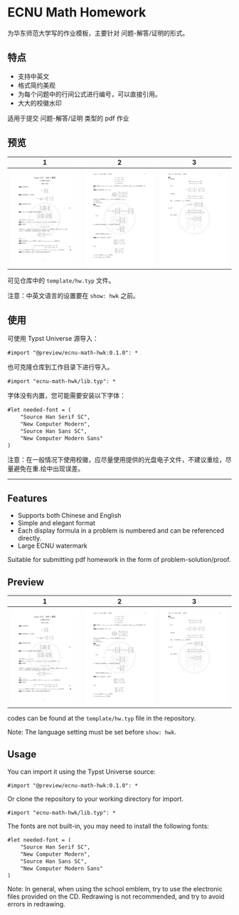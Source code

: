 # ECNU Math Homework 

为华东师范大学写的作业模板，主要针对 问题-解答/证明的形式。

## 特点
- 支持中英文
- 格式简约美观
- 为每个问题中的行间公式进行编号，可以直接引用。
- 大大的校徽水印

适用于提交 问题-解答/证明 类型的 pdf 作业

## 预览
| 1                    | 2                  | 3                |
| ----------------------- | --------------------- | --------------------- |
| ![封面](pic/1.png) | ![内容页1](pic/2.png) | ![内容页2](pic/3.png) |

可见仓库中的 `template/hw.typ` 文件。

注意：中英文语言的设置要在 `show: hwk` 之前。

## 使用


可使用 Typst Universe 源导入：

```typ
#import "@preview/ecnu-math-hwk:0.1.0": *
```

也可克隆仓库到工作目录下进行导入。

```typ
#import "ecnu-math-hwk/lib.typ": *
```

字体没有内置，您可能需要安装以下字体：

```typ
#let needed-font = (
    "Source Han Serif SC",
    "New Computer Modern",
    "Source Han Sans SC",
    "New Computer Modern Sans"
)
```

注意：在一般情况下使用校徽，应尽量使用提供的光盘电子文件，不建议重绘，尽量避免在重.绘中出现误差。

---

## Features
- Supports both Chinese and English
- Simple and elegant format
- Each display formula in a problem is numbered and can be referenced directly.
- Large ECNU watermark

Suitable for submitting pdf homework in the form of problem-solution/proof.

## Preview
| 1                    | 2                  | 3                |
| ----------------------- | --------------------- | --------------------- |
| ![cover page](pic/1.png) | ![content page 1](pic/2.png) | ![content page 2](pic/3.png) |

codes can be found at the `template/hw.typ` file in the repository.

Note: The language setting must be set before `show: hwk`.

## Usage
You can import it using the Typst Universe source:

```typ
#import "@preview/ecnu-math-hwk:0.1.0": *
```
Or clone the repository to your working directory for import.

```typ
#import "ecnu-math-hwk/lib.typ": *
```

The fonts are not built-in, you may need to install the following fonts:

```typ
#let needed-font = (
    "Source Han Serif SC",
    "New Computer Modern",
    "Source Han Sans SC",
    "New Computer Modern Sans"
)
```

Note: In general, when using the school emblem, try to use the electronic files provided on the CD. Redrawing is not recommended, and try to avoid errors in redrawing.

